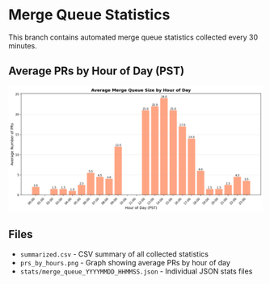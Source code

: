 # Merge Queue Statistics

This branch contains automated merge queue statistics collected every 30 minutes.

## Average PRs by Hour of Day (PST)

![PRs by Hour](prs_by_hours.png)

## Files

- `summarized.csv` - CSV summary of all collected statistics
- `prs_by_hours.png` - Graph showing average PRs by hour of day
- `stats/merge_queue_YYYYMMDD_HHMMSS.json` - Individual JSON stats files

